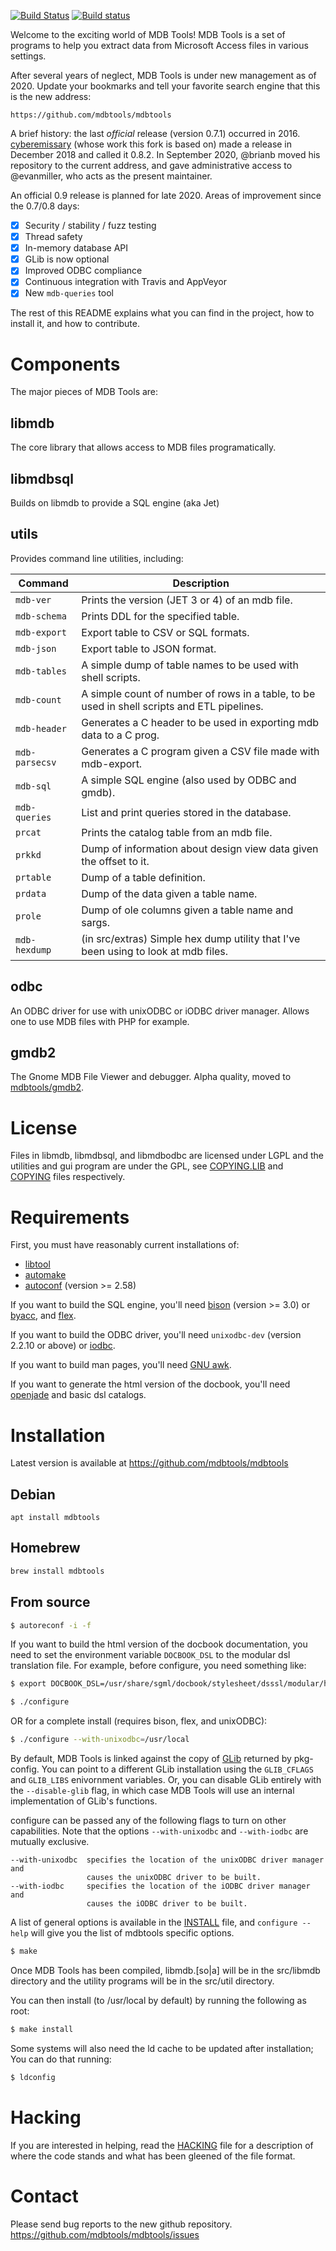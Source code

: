 [![Build Status](https://travis-ci.org/mdbtools/mdbtools.svg?branch=master)](https://travis-ci.org/mdbtools/mdbtools)
[![Build status](https://ci.appveyor.com/api/projects/status/22wwy5d0rrmk6e3c/branch/master?svg=true)](https://ci.appveyor.com/project/mdbtools/mdbtools/branch/master)

Welcome to the exciting world of MDB Tools! MDB Tools is a set of programs to
help you extract data from Microsoft Access files in various settings.

After several years of neglect, MDB Tools is under new management as of 2020.
Update your bookmarks and tell your favorite search engine that this is the new
address:

    https://github.com/mdbtools/mdbtools

A brief history: the last *official* release (version 0.7.1) occurred in 2016.
[cyberemissary](https://github.com/cyberemissary) (whose work this fork is
based on) made a release in December 2018 and called it 0.8.2. In September
2020, @brianb moved his repository to the current address, and gave
administrative access to @evanmiller, who acts as the present maintainer.

An official 0.9 release is planned for late 2020. Areas of improvement since
the 0.7/0.8 days:

- [x] Security / stability / fuzz testing
- [x] Thread safety
- [x] In-memory database API
- [x] GLib is now optional
- [x] Improved ODBC compliance
- [x] Continuous integration with Travis and AppVeyor
- [x] New `mdb-queries` tool

The rest of this README explains what you can find in the project, how to
install it, and how to contribute.

# Components

The major pieces of MDB Tools are:

## libmdb

The core library that allows access to MDB files programatically.

## libmdbsql

Builds on libmdb to provide a SQL engine (aka Jet)

## utils

Provides command line utilities, including:

| Command | Description |
| ------- | ----------- |
| `mdb-ver` | Prints the version (JET 3 or 4) of an mdb file. |
| `mdb-schema` | Prints DDL for the specified table. |
| `mdb-export` | Export table to CSV or SQL formats. |
| `mdb-json` | Export table to JSON format. |
| `mdb-tables` | A simple dump of table names to be used with shell scripts. |
| `mdb-count` | A simple count of number of rows in a table, to be used in shell scripts and ETL pipelines. |
| `mdb-header` | Generates a C header to be used in exporting mdb data to a C prog. |
| `mdb-parsecsv` | Generates a C program given a CSV file made with mdb-export. |
| `mdb-sql` | A simple SQL engine (also used by ODBC and gmdb). |
| `mdb-queries` | List and print queries stored in the database. |
| `prcat` | Prints the catalog table from an mdb file. |
| `prkkd` | Dump of information about design view data given the offset to it. |
| `prtable` | Dump of a table definition. |
| `prdata` | Dump of the data given a table name. |
| `prole` | Dump of ole columns given a table name and sargs. |
| `mdb-hexdump` | (in src/extras) Simple hex dump utility that I've been using to look at mdb files. |

## odbc

An ODBC driver for use with unixODBC or iODBC driver manager. Allows one to use MDB files with PHP for example.

## gmdb2

The Gnome MDB File Viewer and debugger. Alpha quality, moved to [mdbtools/gmdb2](https://github.com/mdbtools/gmdb2).

# License

Files in libmdb, libmdbsql, and libmdbodbc are licensed under LGPL and the
utilities and gui program are under the GPL, see [COPYING.LIB](./COPYING.LIB)
and [COPYING](./COPYING) files respectively.


# Requirements

First, you must have reasonably current installations of:

* [libtool](https://www.gnu.org/software/libtool/)
* [automake](https://www.gnu.org/software/automake/)
* [autoconf](https://www.gnu.org/software/autoconf/) (version >= 2.58)

If you want to build the SQL engine, you'll need
[bison](https://www.gnu.org/software/bison/) (version >= 3.0) or
[byacc](https://invisible-island.net/byacc/byacc.html), and
[flex](https://github.com/westes/flex).

If you want to build the ODBC driver, you'll need `unixodbc-dev` (version
2.2.10 or above) or [iodbc](http://www.iodbc.org/dataspace/doc/iodbc/wiki/iodbcWiki/WelcomeVisitors).

If you want to build man pages, you'll need
[GNU awk](https://www.gnu.org/software/gawk/).

If you want to generate the html version of the docbook, you'll need
[openjade](http://openjade.sourceforge.net) and basic dsl catalogs.


# Installation

Latest version is available at https://github.com/mdbtools/mdbtools

## Debian

```
apt install mdbtools
```

## Homebrew

```bash
brew install mdbtools
```

## From source

```bash
$ autoreconf -i -f
```

If you want to build the html version of the docbook documentation, you need to
set the environment variable `DOCBOOK_DSL` to the modular dsl translation file.
For example, before configure, you need something like:

```bash
$ export DOCBOOK_DSL=/usr/share/sgml/docbook/stylesheet/dsssl/modular/html/docbook.dsl

$ ./configure
```

OR for a complete install (requires bison, flex, and unixODBC):

```bash
$ ./configure --with-unixodbc=/usr/local
```

By default, MDB Tools is linked against the copy of
[GLib](https://developer.gnome.org/glib/) returned by pkg-config. You can
point to a different GLib installation using the `GLIB_CFLAGS` and `GLIB_LIBS`
enivornment variables. Or, you can disable GLib entirely with the
`--disable-glib` flag, in which case MDB Tools will use an internal
implementation of GLib's functions.

configure can be passed any of the following flags to turn on other 
capabilities.  Note that the options `--with-unixodbc` and `--with-iodbc` are
mutually exclusive.

```
--with-unixodbc  specifies the location of the unixODBC driver manager and 
                 causes the unixODBC driver to be built.
--with-iodbc     specifies the location of the iODBC driver manager and 
                 causes the iODBC driver to be built.
```

A list of general options is available in the [INSTALL](./INSTALL) file, and
`configure --help` will give you the list of mdbtools specific options.

```bash
$ make
```

Once MDB Tools has been compiled, libmdb.[so|a] will be in the src/libmdb 
directory and the utility programs will be in the src/util directory.

You can then install (to /usr/local by default) by running the following as root:

```bash
$ make install
```

Some systems will also need the ld cache to be updated after installation;
You can do that running:

```bash 
$ ldconfig
```

# Hacking  

If you are interested in helping, read the [HACKING](./HACKING) file for a description of 
where the code stands and what has been gleened of the file format.

# Contact

Please send bug reports to the new github repository.
https://github.com/mdbtools/mdbtools/issues
